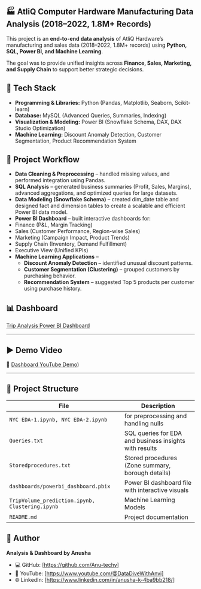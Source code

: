 ## 🏭 AtliQ Computer Hardware Manufacturing Data Analysis (2018–2022, 1.8M+ Records)

This project is an **end-to-end data analysis** of AtliQ Hardware’s manufacturing and sales data (2018–2022, 1.8M+ records) using **Python, SQL, Power BI, and Machine Learning**.  

The goal was to provide unified insights across **Finance, Sales, Marketing, and Supply Chain** to support better strategic decisions.

## 🔧 Tech Stack
- **Programming & Libraries:** Python (Pandas, Matplotlib, Seaborn, Scikit-learn)  
- **Database:** MySQL (Advanced Queries, Summaries, Indexing)  
- **Visualization & Modeling:** Power BI (Snowflake Schema, DAX, DAX Studio Optimization)  
- **Machine Learning:** Discount Anomaly Detection, Customer Segmentation, Product Recommendation System  

## 📂 Project Workflow
- **Data Cleaning & Preprocessing** – handled missing values, and performed integration using Pandas.  
- **SQL Analysis** – generated business summaries (Profit, Sales, Margins), advanced aggregations, and optimized queries for large datasets.  
- **Data Modeling (Snowflake Schema)** – created dim_date table and designed fact and dimension tables to create a scalable and efficient Power BI data model.
-  **Power BI Dashboard** – built interactive dashboards for:
  - Finance (P&L, Margin Tracking)  
  - Sales (Customer Performance, Region-wise Sales)  
  - Marketing (Campaign Impact, Product Trends)  
  - Supply Chain (Inventory, Demand Fulfillment)  
  - Executive View (Unified KPIs)  
- **Machine Learning Applications** –  
  - **Discount Anomaly Detection** – identified unusual discount patterns.  
  - **Customer Segmentation (Clustering)** – grouped customers by purchasing behavior.  
  - **Recommendation System** – suggested Top 5 products per customer using purchase history.
 
  
## 📊 Dashboard 
[Trip Analysis Power BI Dashboard](https://app.powerbi.com/groups/me/reports/03dcdab8-dd6a-414c-9ed4-7e6119702818/7d4b6744dc52fbf9f34e?experience=power-bi)

---

## ▶️ Demo Video
🎥 [Dashboard YouTube Demo](https://www.youtube.com/watch?v=gyXi7Qqxecs))  

---

##  📂 Project Structure

|         File                | Description |
|-----------------------------|-------------|
| `NYC EDA-1.ipynb, NYC EDA-2.ipynb`       | for preprocessing and handling nulls |
| `Queries.txt` | SQL queries for EDA and business insights with results |
| `Storedprocedures.txt`      | Stored procedures (Zone summary, borough details) |
| `dashboards/powerbi_dashboard.pbix`  | Power BI dashboard file with interactive visuals |
| `TripVolume_prediction.ipynb, Clustering.ipynb`  | Machine Learning Models |
| `README.md`                           | Project documentation |



## 👤 Author
**Analysis & Dashboard by Anusha**  
- 💻 GitHub: [https://github.com/Anu-techy]  
- 🎥 YouTube: [https://www.youtube.com/@DataDiveWithAnvi]  
- 🌐 LinkedIn: [https://www.linkedin.com/in/anusha-k-4ba9bb218/]  


